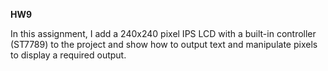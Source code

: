 **HW9**

In this assignment, I add a 240x240 pixel IPS LCD with a built-in controller (ST7789) to the project and show how to output text and manipulate pixels to display a required output.